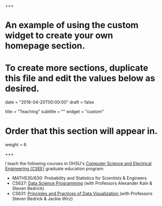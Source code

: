 +++
# An example of using the custom widget to create your own homepage section.
# To create more sections, duplicate this file and edit the values below as desired.

date = "2016-04-20T00:00:00"
draft = false

title = "Teaching"
subtitle = ""
widget = "custom"

# Order that this section will appear in.
weight = 6

+++

I teach the following courses in OHSU's <a href = "https://www.ohsu.edu/xd/education/schools/school-of-medicine/departments/basic-science-departments/csee/" target="_blank">Computer Science and Electrical Engineering (CSEE)</a> graduate education program:

- MATH530/630: Probability and Statistics for Scientists & Engineers
- CS627: <a href = "http://cslu.ohsu.edu/~kain/CS627/" target="_blank">Data Science Programming</a> (with Professors Alexander Kain & Steven Bedrick)
- CS631: <a href = "http://cslu.ohsu.edu/~bedricks/courses/cs631/" target="_blank">Principles and Practices of Data Visualization </a> (with Professors Steven Bedrick & Jackie Wirz)
